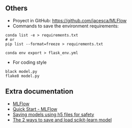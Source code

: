 ## Others
- Proyect in GitHub: https://github.com/jacesca/MLFlow
- Commands to save the environment requirements:
```
conda list -e > requirements.txt
# or
pip list --format=freeze > requirements.txt

conda env export > flask_env.yml
```
- For coding style
```
black model.py
flake8 model.py
```

## Extra documentation
- [MLFlow](https://mlflow.org/)
- [Quick Start - MLFlow](https://mlflow.org/docs/latest/getting-started/intro-quickstart/index.html)
- [Saving models using h5 files for safety](https://github.com/scikit-learn/scikit-learn/issues/16875)
- [The 2 ways to save and load scikit-learn model](https://mljar.com/blog/save-load-scikit-learn-model/)
